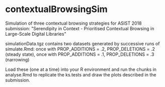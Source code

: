 # contextualBrowsingSim
Simulation of three contextual browsing strategies for ASIST 2018 submission: "Serendipity in Context - Prioritised Contextual Browsing in Large-Scale Digital Libraries"

simulationData.tgz contains two datasets generated by successive runs of simulate.Rmd: 
once with PROP_ADDITIONS = .2, PROP_DELETIONS = .2 (steady state), 
once with PROP_ADDITIONS = .1, PROP_DELETIONS = .3 (narrowing)

Load these (one at a time) into your R environment and run the chunks in analyse.Rmd to replicate the ks.tests and draw the plots described in the submission.

